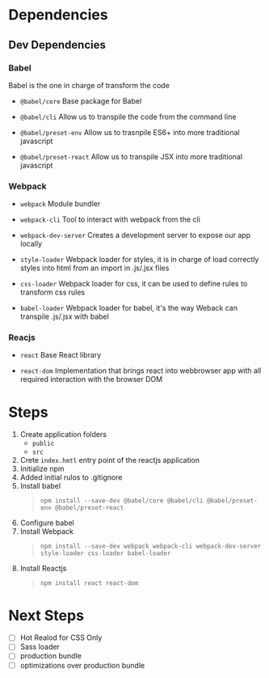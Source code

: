 # Dependencies

## Dev Dependencies

### Babel

Babel is the one in charge of transform the code

- `@babel/core`
    Base package for Babel

- `@babel/cli`
    Allow us to transpile the code from the command line

- `@babel/preset-env`
    Allow us to trasnpile ES6+ into more traditional javascript

- `@babel/preset-react`
    Allow us to transpile JSX into more traditional javascript

### Webpack

- `webpack`
    Module bundler

- `webpack-cli`
    Tool to interact with webpack from the cli

- `webpack-dev-server`
    Creates a development server to expose our app locally

- `style-loader`
    Webpack loader for styles, it is in charge of load correctly styles into html from an import in .js/.jsx files

- `css-loader`
    Webpack loader for css, it can be used to define rules to transform css rules

- `babel-loader`
    Webpack loader for babel, it's the way Weback can transpile .js/.jsx with babel

### Reacjs

- `react`
    Base React library

- `react-dom`
    Implementation that brings react into webbrowser app with all required interaction with the browser DOM

# Steps
1. Create application folders
    - `public`
    - `src`
2. Crete `index.hmtl` entry point of the reactjs application
3. Initialize npm
4. Added initial rulos to .gitignore
5. Install babel
    > `npm install --save-dev @babel/core @babel/cli @babel/preset-env @babel/preset-react`
6. Configure babel
7. Install Webpack
    > `npm install --save-dev webpack webpack-cli webpack-dev-server style-loader css-loader babel-loader`
8. Install Reactjs
    > `npm install react react-dom`


# Next Steps

- [ ] Hot Realod for CSS Only
- [ ] Sass loader
- [ ] production bundle
- [ ] optimizations over production bundle